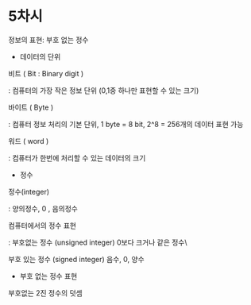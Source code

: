 # 5차시

정보의 표현: 부호 없는 정수

- 데이터의 단위

비트 ( Bit : Binary digit )

: 컴퓨터의 가장 작은 정보 단위 (0,1중 하나만 표현할 수 있는 크기)

바이트 ( Byte )

: 컴퓨터 정보 처리의 기본 단위, 1 byte = 8 bit, 2^8 = 256개의 데이터 표현 가능

워드 ( word )

: 컴퓨터가 한번에 처리할 수 있는 데이터의 크기

- 정수

정수(integer)

: 양의정수, 0 , 음의정수

컴퓨터에서의 정수 표현

: 부호없는 정수 (unsigned integer) 0보다 크거나 같은 정수\

부호 있는 정수 (signed integer) 음수, 0, 양수

- 부호 없는 정수 표현

부호없는 2진 정수의 덧셈